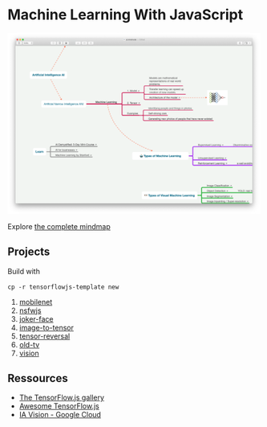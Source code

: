 # Machine Learning With JavaScript

![](./machine-learning.png)

Explore [the complete mindmap](https://my.mindnode.com/h85zxxubxjuSewNvxwdhA3Ef32CpFeM7J8b4ML3z#-609.7,-24.7,2)

## Projects

Build with

```
cp -r tensorflowjs-template new
```

1. [mobilenet](mobilenet/)
1. [nsfwjs](nsfwjs/)
1. [joker-face](joker-face/)
1. [image-to-tensor](image-to-tensor/)
1. [tensor-reversal](tensor-reversal/)
1. [old-tv](old-tv/)
1. [vision](vision/)

## Ressources

- [The TensorFlow.js gallery](https://github.com/tensorflow/tfjs/blob/master/GALLERY.md)
- [Awesome TensorFlow.js](https://github.com/aaronhma/awesome-tensorflow-js)
- [IA Vision - Google Cloud](https://cloud.google.com/vision)
